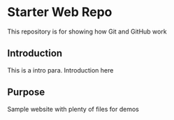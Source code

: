 # Starter Web Repo

This repository is for showing how Git and GitHub work

## Introduction

This is a intro para. Introduction here

## Purpose

Sample website with plenty of files for demos